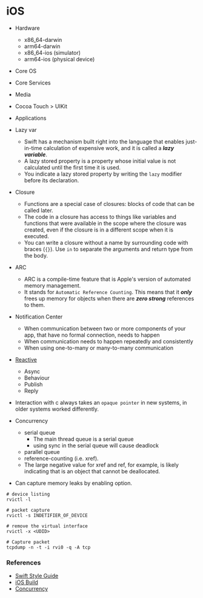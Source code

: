 # iOS

- Hardware
    - x86_64-darwin
    - arm64-darwin
    - x86_64-ios (simulator)
    - arm64-ios (physical device)
- Core OS
- Core Services
- Media
- Cocoa Touch > UIKit
- Applications

- Lazy var
    - Swift has a mechanism built right into the language that enables 
 just-in-time calculation of expensive work, and it is called a **_lazy variable_**.
    - A lazy stored property is a property whose initial value is not calculated until the first time it is used. 
    - You indicate a lazy stored property by writing the `lazy` modifier 
 before its declaration.

- Closure
    - Functions are a special case of closures: blocks of code that can be called later. 
    - The code in a closure has access to things like variables and functions that were available in the scope where the closure was created, even if the closure is in a different scope when it is executed. 
    - You can write a closure without a name by surrounding code with 
 braces (`{}`). Use `in` to separate the arguments and return type from the body.

- ARC
    - ARC is a compile-time feature that is Apple's version of automated memory management. 
    - It stands for `Automatic Reference Counting`. This means that it  **_only_** frees up memory for objects when there are  **_zero strong_** references to them.

- Notification Center
    - When communication between two or more components of your app, that have no formal connection, needs to happen
    - When communication needs to happen repeatedly and consistently
    - When using one-to-many or many-to-many communication

- [Reactive](http://reactivex.io/documentation/subject.html)
    - Async
    - Behaviour
    - Publish
    - Reply

- Interaction with c always takes an `opaque pointer` in new systems, in older systems worked differently. 

- Concurrency
    - serial queue
        - The main thread queue is a serial queue
        - using sync in the serial queue will cause deadlock
    - parallel queue
    - reference-counting (i.e. xref). 
    - The large negative value for xref and ref, for example, is likely indicating that is an object that cannot be deallocated. 

- Can capture memory leaks by enabling option. 

```
# device listing
rvictl -l

# packet capture
rvictl -s INDETIFIER_OF_DEVICE

# remove the virtual interface
rvictl -x <UDID>

# Capture packet
tcpdump -n -t -i rvi0 -q -A tcp

```

### References
- [Swift Style Guide](https://google.github.io/swift/#global-constants)
- [iOS Build](https://gist.github.com/adamawolf/3048717) 
- [Concurrency](https://developer.apple.com/library/archive/documentation/General/Conceptual/ConcurrencyProgrammingGuide/ThreadMigration/ThreadMigration.html#//apple_ref/doc/uid/TP40008091-CH105-SW1)